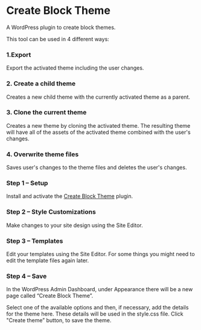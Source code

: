 # Create Block Theme
A WordPress plugin to create block themes.

This tool can be used in 4 different ways:

### 1.Export
Export the activated theme including the user changes.

### 2. Create a child theme
Creates a new child theme with the currently activated theme as a parent.

### 3. Clone the current theme
Creates a new theme by cloning the activated theme. The resulting theme will have all of the assets of the activated theme combined with the user's changes.

### 4. Overwrite theme files
Saves user's changes to the theme files and deletes the user's changes.

### Step 1 – Setup
Install and activate the [Create Block Theme](https://wordpress.org/plugins/create-block-theme) plugin.

### Step 2 – Style Customizations
Make changes to your site design using the Site Editor.

### Step 3 – Templates
Edit your templates using the Site Editor. For some things you might need to edit the template files again later.

### Step 4 – Save
In the WordPress Admin Dashboard, under Appearance there will be a new page called “Create Block Theme”.

Select one of the available options and then, if necessary, add the details for the theme here. These details will be used in the style.css file. Click "Create theme” button, to save the theme.

